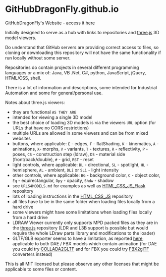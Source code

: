 # GitHubDragonFly.github.io
GitHubDragonFly's Website - access it [here](https://githubdragonfly.github.io)

Initially designed to serve as a hub with links to repositories and [three.js](https://threejs.org) 3D model viewers.

Do understand that GitHub servers are providing correct access to files, so cloning or downloading this repository will not have the same functionality if run locally without some server.

Repositories do contain projects in several different programming languages or a mix of: Java, VB .Net, C#, python, JavaScript, jQuery, HTML/CSS, shell.

There is a lot of information and descriptions, some intended for Industrial Automation and some for general/personal use.

Notes about three.js viewers:
 - they are functional `AS THEY ARE`
 - intended for viewing a single 3D model
 - the best choice of loading 3D models is via the viewers `URL` option (for URLs that have no CORS restrictions)
 - multiple URLs are allowed in some viewers and can be from mixed websites
 - buttons, where applicable: `E` - edges, `F` - flatShading, `K` - kinematics, `A` - animations, `X`- morphs, `V` - variants, `T` - textures, `R` - reflectivity, `P` - poses, `CS` - construction step (ldraw), `DS` - material side (front/back/double), `#` - grid, `RST` - reset
 - light controls, where applicable: `DL` - directional, `SL` - spotlight, `HL` - hemisphere, `AL` - ambient, `DLi` or `SLi` - light intensity
 - other controls, where applicable: `BG` - background color, `C` - object color, `Eq` - equirectangular, `Opy` - opacity, `Shdw` - shadow
 - see `URLS4MODELS.md` for examples as well as [HTML_CSS_JS_Flask](https://github.com/GitHubDragonFly/HTML_CSS_JS_Flask) repository
 - lots of loading instructions in the [HTML_CSS_JS](https://github.com/GitHubDragonFly/HTML_CSS_JS) repository
 - all files have to be in the same folder when loading files locally from a hard drive
 - some viewers might have some limitations when loading files locally from a hard drive
 - LDRAW Viewer currently only supports MPD packed files as they are in the [three.js](https://github.com/mrdoob/three.js/tree/master/examples/models/ldraw/officialLibrary/models) repository (LDR and L3B support is possible but would require the whole LDraw parts library and modifications to the loader)
 - GLTF/GLB exporter seems to have a limitation, as reported [here](https://discourse.threejs.org/t/exporting-model-with-animations/6792), applicable to both DAE / FBX models which contain animation (for DAE you could try [COLLADA2GLTF](https://github.com/KhronosGroup/COLLADA2GLTF) and for FBX you could try [FBX2glTF](https://github.com/facebookincubator/FBX2glTF) converters instead)

This is all MIT licensed but please observe any other licenses that might be applicable to some files or content.
